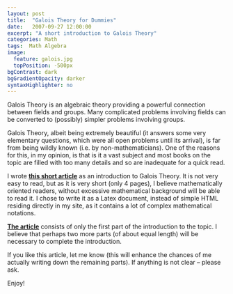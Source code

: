```yaml
---
layout: post
title:  "Galois Theory for Dummies"
date:   2007-09-27 12:00:00
excerpt: "A short introduction to Galois Theory"
categories: Math
tags:  Math Algebra
image:
  feature: galois.jpg
  topPosition: -500px
bgContrast: dark
bgGradientOpacity: darker
syntaxHighlighter: no
---
```

Galois Theory is an algebraic theory providing a powerful connection between fields and groups. Many complicated problems involving fields can be converted to (possibly) simpler problems involving groups.

Galois Theory, albeit being extremely beautiful (it answers some very elementary questions, which were all open problems until its arrival), is far from being wildly known (i.e. by non-mathematicians). One of the reasons for this, in my opinion, is that is it a vast subject and most books on the topic are filled with too many details and so are inadequate for a quick read.

I wrote **[this short article](/assets/galois.pdf)** as an introduction to Galois Theory. It is not very easy to read, but as it is very short (only 4 pages), I believe mathematically oriented readers, without excessive mathematical background will be able to read it. I chose to write it as a Latex document, instead of simple HTML residing directly in my site, as it contains a lot of complex mathematical notations.

**[The article](/assets/galois.pdf)** consists of only the first part of the introduction to the topic. I believe that perhaps two more parts (of about equal length) will be necessary to complete the introduction.

If you like this article, let me know (this will enhance the chances of me actually writing down the remaining parts). If anything is not clear – please ask.

Enjoy!

